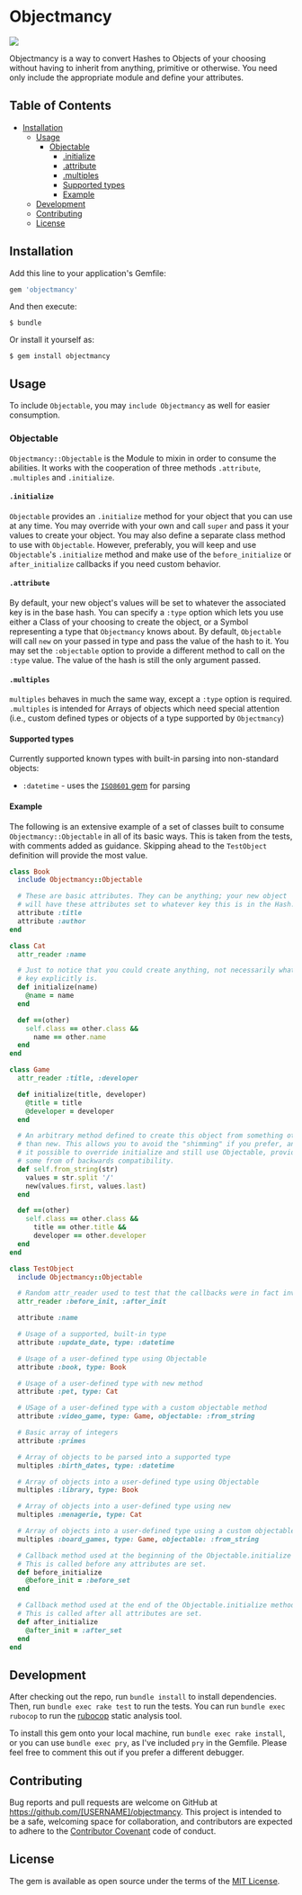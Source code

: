 # Objectmancy

![](https://travis-ci.org/jon2992/objectmancy.svg?branch=master)

Objectmancy is a way to convert Hashes to Objects of your choosing without having to inherit from anything, primitive or otherwise. You need only include the appropriate module and define your attributes.

## Table of Contents
- [Installation](#installation)
    - [Usage](#usage)
        - [Objectable](#objectable)
            - [.initialize](#initialize)
            - [.attribute](#attribute)
            - [.multiples](#multiples)
            - [Supported types](#supported-types)
            - [Example](#example)
    - [Development](#development)
    - [Contributing](#contributing)
    - [License](#license)

## Installation

Add this line to your application's Gemfile:

```ruby
gem 'objectmancy'
```

And then execute:

    $ bundle

Or install it yourself as:

    $ gem install objectmancy

## Usage

To include `Objectable`, you may `include Objectmancy` as well for easier consumption.

### Objectable

`Objectmancy::Objectable` is the Module to mixin in order to consume the abilities. It works with the cooperation of three methods `.attribute`, `.multiples` and `.initialize`. 

#### `.initialize`
`Objectable` provides an `.initialize` method for your object that you can use at any time. You may override with your own and call `super` and pass it your values to create your object. You may also define a separate class method to use with `Objectable`. However, preferably, you will keep and use `Objectable`'s `.initialize` method and make use of the `before_initialize` or `after_initialize` callbacks if you need custom behavior.

#### `.attribute`
By default, your new object's values will be set to whatever the associated key is in the base hash. You can specify a `:type` option which lets you use either a Class of your choosing to create the object, or a Symbol representing a type that `Objectmancy` knows about. By default, `Objectable` will call `new` on your passed in type and pass the value of the hash to it. You may set the `:objectable` option to provide a different method to call on the `:type` value. The value of the hash is still the only argument passed.

#### `.multiples`
`multiples` behaves in much the same way, except a `:type` option is required. `.multiples` is intended for Arrays of objects which need special attention (i.e., custom defined types or objects of a type supported by `Objectmancy`)

#### Supported types

Currently supported known types with built-in parsing into non-standard objects:
* `:datetime` - uses the [`ISO8601` gem](https://github.com/arnau/ISO8601) for parsing

#### Example

The following is an extensive example of a set of classes built to consume `Objectmancy::Objectable` in all of its basic ways. This is taken from the tests, with comments added as guidance. Skipping ahead to the `TestObject` definition will provide the most value.

```ruby
class Book
  include Objectmancy::Objectable

  # These are basic attributes. They can be anything; your new object
  # will have these attributes set to whatever key this is in the Hash.
  attribute :title
  attribute :author
end

class Cat
  attr_reader :name

  # Just to notice that you could create anything, not necessarily what the 
  # key explicitly is.
  def initialize(name)
    @name = name
  end

  def ==(other)
    self.class == other.class &&
      name == other.name
  end
end

class Game
  attr_reader :title, :developer

  def initialize(title, developer)
    @title = title
    @developer = developer
  end

  # An arbitrary method defined to create this object from something other
  # than new. This allows you to avoid the "shimming" if you prefer, and makes 
  # it possible to override initialize and still use Objectable, providing 
  # some from of backwards compatibility.
  def self.from_string(str)
    values = str.split '/'
    new(values.first, values.last)
  end

  def ==(other)
    self.class == other.class &&
      title == other.title &&
      developer == other.developer
  end
end

class TestObject
  include Objectmancy::Objectable

  # Random attr_reader used to test that the callbacks were in fact invoked.
  attr_reader :before_init, :after_init

  attribute :name

  # Usage of a supported, built-in type
  attribute :update_date, type: :datetime

  # Usage of a user-defined type using Objectable
  attribute :book, type: Book

  # Usage of a user-defined type with new method 
  attribute :pet, type: Cat

  # USage of a user-defined type with a custom objectable method
  attribute :video_game, type: Game, objectable: :from_string

  # Basic array of integers
  attribute :primes

  # Array of objects to be parsed into a supported type
  multiples :birth_dates, type: :datetime

  # Array of objects into a user-defined type using Objectable
  multiples :library, type: Book

  # Array of objects into a user-defined type using new
  multiples :menagerie, type: Cat

  # Array of objects into a user-defined type using a custom objectable method
  multiples :board_games, type: Game, objectable: :from_string

  # Callback method used at the beginning of the Objectable.initialize method. 
  # This is called before any attributes are set.
  def before_initialize
    @before_init = :before_set
  end

  # Callback method used at the end of the Objectable.initialize method.
  # This is called after all attributes are set.
  def after_initialize
    @after_init = :after_set
  end
end
```

## Development

After checking out the repo, run `bundle install` to install dependencies. Then, run `bundle exec rake test` to run the tests. You can run `bundle exec rubocop` to run the [rubocop](https://github.com/bbatsov/rubocop) static analysis tool.

To install this gem onto your local machine, run `bundle exec rake install`, or you can use `bundle exec pry`, as I've included `pry` in the Gemfile. Please feel free to comment this out if you prefer a different debugger.

## Contributing

Bug reports and pull requests are welcome on GitHub at https://github.com/[USERNAME]/objectmancy. This project is intended to be a safe, welcoming space for collaboration, and contributors are expected to adhere to the [Contributor Covenant](http://contributor-covenant.org) code of conduct.


## License

The gem is available as open source under the terms of the [MIT License](http://opensource.org/licenses/MIT).

